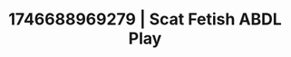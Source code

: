 ---
categories:
- Skin-to-skin fantasy
- Sensual selfie
- Cosmic sensuality
- AI-generated
- Sapphic desires
- ASMR
- Intimate POV
- Cosplay
image: /assets/images/1746688969279.jpg
layout: post
seo:
  description: Featured content with sensual Scat Fetish, ABDL Play. HD images available.
  keywords: Scat Fetish, ABDL Play
  og_image: /assets/images/1746688969279.jpg
  schema_type: VisualArtwork
tags:
- '#1746688969279'
- ABDL Play
- Scat Fetish
title: 1746688969279 | Scat Fetish ABDL Play
---